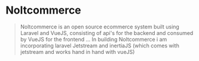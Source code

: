 # Noltcommerce

> Noltcommerce is an open source ecommerce system built using Laravel and VueJS, consisting of api's for the backend and consumed by VueJS for the frontend ... In building Noltcommerce i am incorporating laravel Jetstream and inertiaJS (which comes with jetstream and works hand in hand with vueJS)
